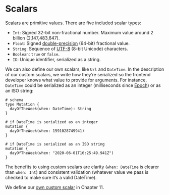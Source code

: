 # Scalars

[Scalars](http://graphql.org/learn/schema/#scalar-types) are primitive values. There are five included scalar types:

- `Int`: Signed 32-bit non-fractional number. Maximum value around 2 billion (2,147,483,647).
- `Float`: Signed [double-precision](https://en.wikipedia.org/wiki/Double-precision_floating-point_format) (64-bit) fractional value.
- `String`: Sequence of [UTF-8](https://en.wikipedia.org/wiki/UTF-8) (8-bit Unicode) characters.
- `Boolean`: `true` or `false`.
- `ID`: Unique identifier, serialized as a string.

We can also define our own scalars, like `Url` and `DateTime`. In the description of our custom scalars, we write how they’re serialized so the frontend developer knows what value to provide for arguments. For instance, `DateTime` could be serialized as an integer (milliseconds since [Epoch](https://en.wikipedia.org/wiki/Epoch_(computing))) or as an ISO string:

```gql
# schema
type Mutation {
  dayOfTheWeek(when: DateTime): String
}
```

```gql
# if DateTime is serialized as an integer
mutation {
  dayOfTheWeek(when: 1591028749941)
}

# if DateTime is serialized as an ISO string
mutation {
  dayOfTheWeek(when: "2020-06-01T16:25:49.941Z")
}
```

The benefits to using custom scalars are clarity (`when: DateTime` is clearer than `when: Int`) and consistent validation (whatever value we pass is checked to make sure it’s a valid DateTime).

We define our [own custom scalar](../server/#custom-scalars) in Chapter 11.
